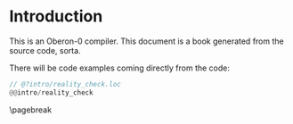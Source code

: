# Introduction

This is an Oberon-0 compiler. 
This document is a book generated from the source code, sorta.

There will be code examples coming directly from the code: 

```rust
// @?intro/reality_check.loc
@@intro/reality_check
```

\pagebreak